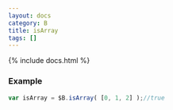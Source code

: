 ```yaml
---
layout: docs
category: B
title: isArray
tags: []
---
```


{% include docs.html %}

### Example
```js
var isArray = $B.isArray( [0, 1, 2] );//true
```